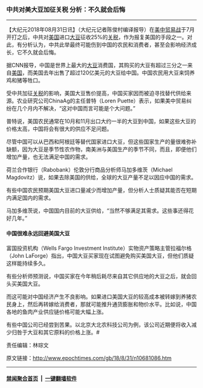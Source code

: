 ### 中共对美大豆加征关税 分析：不久就会后悔
------------------------

<p>【大纪元2018年08月31日讯】（大纪元记者陈俊村编译报导）在<a href="http://www.epochtimes.com/gb/tag/%E7%BE%8E%E4%B8%AD%E8%B4%B8%E6%98%93%E6%88%98.html">美中贸易战</a>于7月开打之后，中共对<a href="http://www.epochtimes.com/gb/tag/%E7%BE%8E%E5%9B%BD.html">美国</a>进口<a href="http://www.epochtimes.com/gb/tag/%E5%A4%A7%E8%B1%86.html">大豆</a>征收25%的<a href="http://www.epochtimes.com/gb/tag/%E5%85%B3%E7%A8%8E.html">关税</a>，作为报复美国的手段之一。对此，有分析认为，中共此举最终可能伤到中国的农民和消费者，甚至会影响经济成长，它不久就会后悔。</p>
<p>据CNN报导，中国是世界上最大的<a href="http://www.epochtimes.com/gb/tag/%E5%A4%A7%E8%B1%86.html">大豆</a>消费国，其购买的大豆有超过三分之一来自<a href="http://www.epochtimes.com/gb/tag/%E7%BE%8E%E5%9B%BD.html">美国</a>，而美国去年出售了超过120亿美元的大豆给中国。中国农民用大豆来饲养鸡和猪等牲口。</p>
<p>受中共加征<a href="http://www.epochtimes.com/gb/tag/%E5%85%B3%E7%A8%8E.html">关税</a>的影响，美国大豆售价提高，中国买家因而被迫寻找替代供给来源。农业研究公司ChinaAg的主任普特（Loren Puette）表示，如果美中贸易纠纷在几个月内不解决，“这对中国而言可能是个大问题。”</p>
<p>普特说，美国农民通常在10月和11月出口大约一半的大豆到中国，如果这些大豆的价格太高，中国将会有很大的供应不足问题。</p>
<p>尽管中国可以从巴西和阿根廷等替代国家进口大豆，但这些国家生产的量很难弥补缺额，因为大豆是季节性农作物，南美洲与美国生产的季节不同，而且，即便他们增加产量，也无法满足中国的需求。</p>
<p>荷兰合作银行（Rabobank）伦敦分行商品分析师马加多维茨（Michael Magdovitz）说，如果去除美国的供给，全球的大豆产量不足以因应中国的需求。</p>
<p>有些中国农民预期美国大豆进口量减少而增加产量，但分析人士质疑其能否在短期内满足国内的需求。</p>
<p>马加多维茨说，中国国内目前的大豆供给，“当然不够满足其需求。这些事还得花好几年。”</p>
<h4>中国很难永远回避美国大豆</h4>
<p>富国投资机构（Wells Fargo Investment Institute）实物资产策略主管拉福尔格（John LaForge）指出，中国大豆买家现在试图避免购买美国大豆，但他们质疑这样能持续多久。</p>
<p>有些分析师预测说，中国买家在今年稍后耗尽来自其它供应地的大豆之后，就会回头买美国大豆。</p>
<p>而这可能对中国经济产生不良影响。如果进口美国大豆的较高成本被转嫁到养猪农民身上，然后再转嫁给消费者，那就可能推升通货膨胀和物价水平。比如说，中国各地的鱼肉产业供应链价格可能大幅上涨。</p>
<p>有些中国公司已经尝到苦果。以北京大北农科技公司为例，该公司近期便将收入减少归咎于大豆和其它原料的价格上涨。#</p>
<p>责任编辑：林琮文</p>

原文链接：http://www.epochtimes.com/gb/18/8/31/n10681086.htm


------------------------
#### [禁闻聚合首页](https://github.com/gfw-breaker/banned-news/blob/master/README.md) &nbsp;|&nbsp;  [一键翻墙软件](https://github.com/gfw-breaker/nogfw/blob/master/README.md)